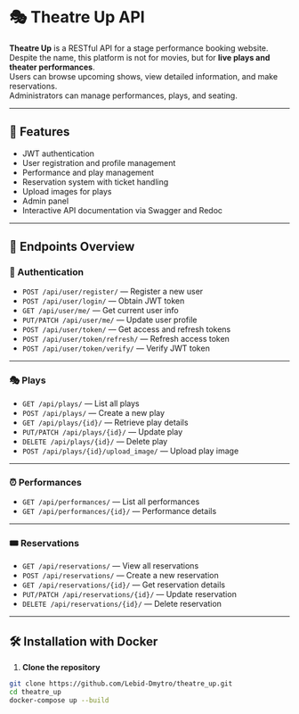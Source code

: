 # 🎭 Theatre Up API

**Theatre Up** is a RESTful API for a stage performance booking website.  
Despite the name, this platform is not for movies, but for **live plays and theater performances**.  
Users can browse upcoming shows, view detailed information, and make reservations.  
Administrators can manage performances, plays, and seating.

---

## 🔧 Features

- JWT authentication
- User registration and profile management
- Performance and play management
- Reservation system with ticket handling
- Upload images for plays
- Admin panel
- Interactive API documentation via Swagger and Redoc

---

## 📂 Endpoints Overview

### 🔐 Authentication

- `POST /api/user/register/` — Register a new user  
- `POST /api/user/login/` — Obtain JWT token  
- `GET /api/user/me/` — Get current user info  
- `PUT/PATCH /api/user/me/` — Update user profile  
- `POST /api/user/token/` — Get access and refresh tokens  
- `POST /api/user/token/refresh/` — Refresh access token  
- `POST /api/user/token/verify/` — Verify JWT token  

---

### 🎭 Plays

- `GET /api/plays/` — List all plays  
- `POST /api/plays/` — Create a new play  
- `GET /api/plays/{id}/` — Retrieve play details  
- `PUT/PATCH /api/plays/{id}/` — Update play  
- `DELETE /api/plays/{id}/` — Delete play  
- `POST /api/plays/{id}/upload_image/` — Upload play image  

---

### ⏰ Performances

- `GET /api/performances/` — List all performances  
- `GET /api/performances/{id}/` — Performance details  

---

### 🎟️ Reservations

- `GET /api/reservations/` — View all reservations  
- `POST /api/reservations/` — Create a new reservation  
- `GET /api/reservations/{id}/` — Get reservation details  
- `PUT/PATCH /api/reservations/{id}/` — Update reservation  
- `DELETE /api/reservations/{id}/` — Delete reservation  

---

## 🛠️ Installation with Docker

1. **Clone the repository**

```bash
git clone https://github.com/Lebid-Dmytro/theatre_up.git
cd theatre_up
docker-compose up --build
